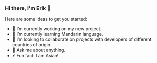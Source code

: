 ### Hi there, I'm Erik 👋

Here are some ideas to get you started:

- 🔭 I’m currently working on my new project.
- 🌱 I’m currently learning Mandarin language.
- 👯 I’m looking to collaborate on projects with developers of different countries of origin.
- 💬 Ask me about anything.
- ⚡ Fun fact: I am Asian! 
